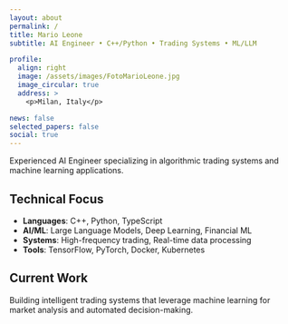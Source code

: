 ```yaml
---
layout: about
permalink: /
title: Mario Leone
subtitle: AI Engineer • C++/Python • Trading Systems • ML/LLM

profile:
  align: right
  image: /assets/images/FotoMarioLeone.jpg
  image_circular: true
  address: >
    <p>Milan, Italy</p>

news: false
selected_papers: false
social: true
---
```


Experienced AI Engineer specializing in algorithmic trading systems and machine learning applications. 

## Technical Focus
- **Languages**: C++, Python, TypeScript
- **AI/ML**: Large Language Models, Deep Learning, Financial ML
- **Systems**: High-frequency trading, Real-time data processing
- **Tools**: TensorFlow, PyTorch, Docker, Kubernetes

## Current Work
Building intelligent trading systems that leverage machine learning for market analysis and automated decision-making.
